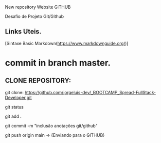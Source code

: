 New repository Website GITHUB

Desafio de Projeto Git/Github

## Links Uteis.

[Sintaxe Basic Markdown(https://www.markdownguide.org/)]

commit in branch master.
==================================================================

## CLONE REPOSITORY: 
git clone: https://github.com/jorgeluis-dev/_BOOTCAMP_Spread-FullStack-Developer.git

git status

git add .

git commit -m "inclusão anotações git/github"

git push origin main   => {Enviando para o GITHUB}



